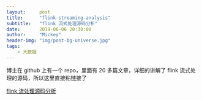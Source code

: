 ```yaml
---
layout:     post
title:      "flink-streaming-analysis"
subtitle:   "flink 流式处理源码分析"
date:       2019-06-06 20:30:00
author:     "Mickey"
header-img: "img/post-bg-universe.jpg"
tags:
    - 大数据
---
```


博主在 github 上有一个 repo，里面有 20 多篇文章，详细的讲解了 flink 流式处理的源码，所以这里直接粘链接了

[flink 流处理源码分析](https://github.com/mickey0524/flink-streaming-source-analysis)